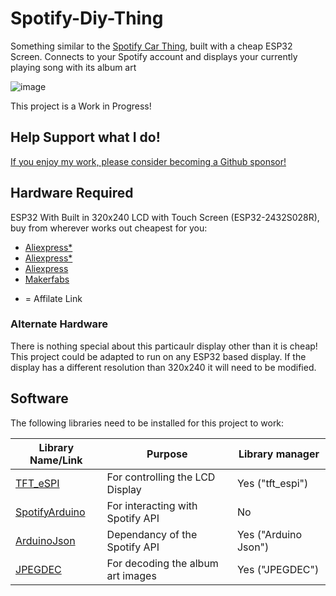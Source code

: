 # Spotify-Diy-Thing
Something similar to the [Spotify Car Thing](https://carthing.spotify.com/), built with a cheap ESP32 Screen. Connects to your Spotify account and displays your currently playing song with its album art

![image](https://user-images.githubusercontent.com/1562562/221344692-7dd359d3-2e64-4a09-850b-b619477c5043.png)

This project is a Work in Progress!

## Help Support what I do!

[If you enjoy my work, please consider becoming a Github sponsor!](https://github.com/sponsors/witnessmenow/)

## Hardware Required

ESP32 With Built in 320x240 LCD with Touch Screen (ESP32-2432S028R), buy from wherever works out cheapest for you:
- [Aliexpress*](https://s.click.aliexpress.com/e/_DkSpIjB)
- [Aliexpress*](https://s.click.aliexpress.com/e/_DkcmuCh)
- [Aliexpress](https://www.aliexpress.com/item/1005004502250619.htm)
- [Makerfabs](https://www.makerfabs.com/sunton-esp32-2-8-inch-tft-with-touch.html)
    
 * = Affilate Link
 
 ### Alternate Hardware

There is nothing special about this particaulr display other than it is cheap! This project could be adapted to run on any ESP32 based display. If the display has a different resolution than 320x240 it will need to be modified.

## Software

The following libraries need to be installed for this project to work:

| Library Name/Link                                                                                 | Purpose                                     | Library manager                  |
| ------------------------------------------------------------------------------------------------- | ------------------------------------------- | ------------------------ |
| [TFT_eSPI](https://github.com/Bodmer/TFT_eSPI)                                                    | For controlling the LCD Display             | Yes ("tft_espi")             |
| [SpotifyArduino](https://github.com/witnessmenow/spotify-api-arduino)                             | For interacting with Spotify API            | No                                |
| [ArduinoJson](https://github.com/bblanchon/ArduinoJson)                                           | Dependancy of the Spotify API               | Yes ("Arduino Json")         |
| [JPEGDEC](https://github.com/bitbank2/JPEGDEC)                                                    | For decoding the album art images           | Yes ("JPEGDEC")              |

